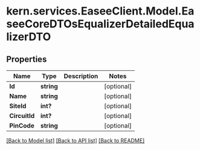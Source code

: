 # kern.services.EaseeClient.Model.EaseeCoreDTOsEqualizerDetailedEqualizerDTO

## Properties

Name | Type | Description | Notes
------------ | ------------- | ------------- | -------------
**Id** | **string** |  | [optional] 
**Name** | **string** |  | [optional] 
**SiteId** | **int?** |  | [optional] 
**CircuitId** | **int?** |  | [optional] 
**PinCode** | **string** |  | [optional] 

[[Back to Model list]](../README.md#documentation-for-models) [[Back to API list]](../README.md#documentation-for-api-endpoints) [[Back to README]](../README.md)

